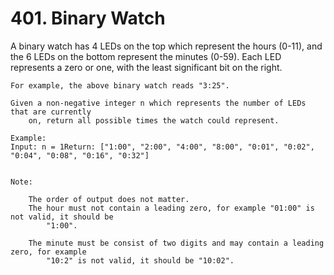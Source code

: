 # 401. Binary Watch

A binary watch has 4 LEDs on the top which represent the hours (0-11), and the
        6 LEDs on the bottom represent the minutes (0-59).
    Each LED represents a zero or one, with the least significant bit on the right.
    
    For example, the above binary watch reads "3:25".

    Given a non-negative integer n which represents the number of LEDs that are currently
        on, return all possible times the watch could represent.

    Example:
    Input: n = 1Return: ["1:00", "2:00", "4:00", "8:00", "0:01", "0:02", "0:04", "0:08", "0:16", "0:32"]
    

    Note:
    
        The order of output does not matter.
        The hour must not contain a leading zero, for example "01:00" is not valid, it should be
            "1:00".
        
        The minute must be consist of two digits and may contain a leading zero, for example
            "10:2" is not valid, it should be "10:02".